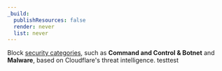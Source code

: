```yaml
---
_build:
  publishResources: false
  render: never
  list: never
---
```


Block [security categories](/cloudflare-one/policies/gateway/domain-categories/#security-categories), such as **Command and Control & Botnet** and **Malware**, based on Cloudflare's threat intelligence. testtest
